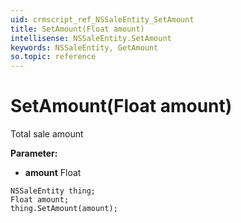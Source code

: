 ```yaml
---
uid: crmscript_ref_NSSaleEntity_SetAmount
title: SetAmount(Float amount)
intellisense: NSSaleEntity.SetAmount
keywords: NSSaleEntity, GetAmount
so.topic: reference
---
```


# SetAmount(Float amount)

Total sale amount

**Parameter:** 
* **amount** Float

```crmscript
NSSaleEntity thing;
Float amount;
thing.SetAmount(amount);
```


